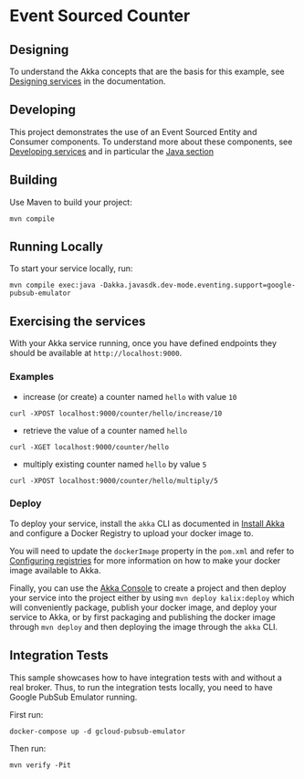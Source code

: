 # Event Sourced Counter

## Designing

To understand the Akka concepts that are the basis for this example, see [Designing services](https://docs.kalix.io/java/development-process.html) in the documentation.

## Developing

This project demonstrates the use of an Event Sourced Entity and Consumer components.
To understand more about these components, see [Developing services](https://docs.kalix.io/services/)
and in particular the [Java section](https://docs.kalix.io/java/)

## Building

Use Maven to build your project:

```shell
mvn compile
```

## Running Locally

To start your service locally, run:

```shell
mvn compile exec:java -Dakka.javasdk.dev-mode.eventing.support=google-pubsub-emulator
```

## Exercising the services

With your Akka service running, once you have defined endpoints they should be available at `http://localhost:9000`.

### Examples

- increase (or create) a counter named `hello` with value `10`

```shell
curl -XPOST localhost:9000/counter/hello/increase/10
```

- retrieve the value of a counter named `hello`

```shell
curl -XGET localhost:9000/counter/hello
```

- multiply existing counter named `hello` by value `5`

```shell
curl -XPOST localhost:9000/counter/hello/multiply/5
```

### Deploy

To deploy your service, install the `akka` CLI as documented in
[Install Akka](https://docs.kalix.io/kalix/install-kalix.html)
and configure a Docker Registry to upload your docker image to.

You will need to update the `dockerImage` property in the `pom.xml` and refer to
[Configuring registries](https://doc.akka.io/operations/container-registries.html)
for more information on how to make your docker image available to Akka.

Finally, you can use the [Akka Console](https://console.kalix.io)
to create a project and then deploy your service into the project either by using `mvn deploy kalix:deploy` which
will conveniently package, publish your docker image, and deploy your service to Akka, or by first packaging and
publishing the docker image through `mvn deploy` and then deploying the image
through the `akka` CLI.

## Integration Tests

This sample showcases how to have integration tests with and without a real broker. Thus, to run the integration tests locally, you need to have Google PubSub Emulator running.

First run:
```shell
docker-compose up -d gcloud-pubsub-emulator
```

Then run:
```shell
mvn verify -Pit
```
